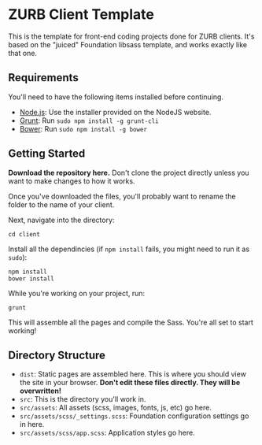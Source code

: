 # ZURB Client Template

This is the template for front-end coding projects done for ZURB clients. It's based on the "juiced" Foundation libsass template, and works exactly like that one.

## Requirements

You'll need to have the following items installed before continuing.

  * [Node.js](http://nodejs.org): Use the installer provided on the NodeJS website.
  * [Grunt](http://gruntjs.com/): Run `sudo npm install -g grunt-cli`
  * [Bower](http://bower.io): Run `sudo npm install -g bower`

## Getting Started

**Download the repository here.** Don't clone the project directly unless you want to make changes to how it works.

Once you've downloaded the files, you'll probably want to rename the folder to the name of your client.

Next, navigate into the directory:
```
cd client
```

Install all the dependincies (if `npm install` fails, you might need to run it as `sudo`):
```
npm install
bower install
```

While you're working on your project, run:
```
grunt
```

This will assemble all the pages and compile the Sass. You're all set to start working!

## Directory Structure

* `dist`: Static pages are assembled here. This is where you should view the site in your browser. **Don't edit these files directly. They will be overwritten!**
* `src`: This is the directory you'll work in. 
* `src/assets`: All assets (scss, images, fonts, js, etc) go here.
* `src/assets/scss/_settings.scss`: Foundation configuration settings go in here.
* `src/assets/scss/app.scss`: Application styles go here.
